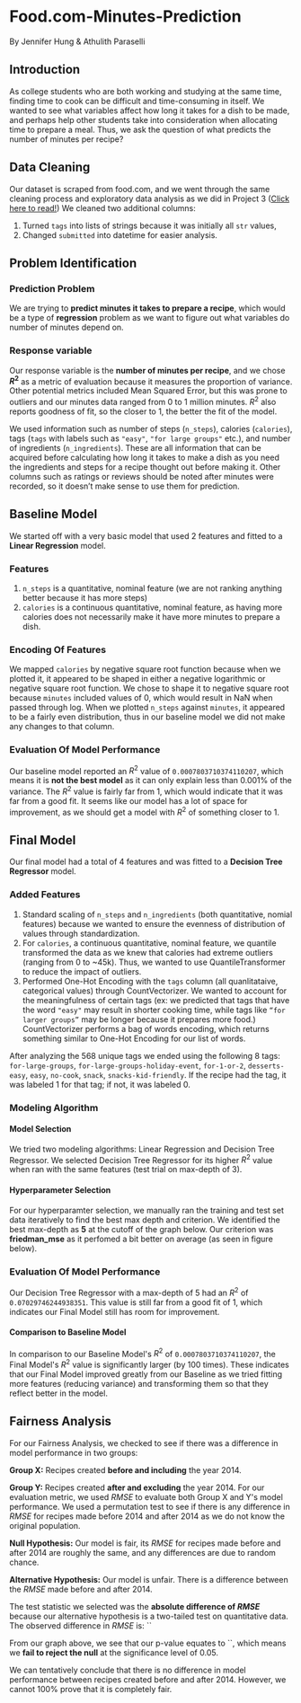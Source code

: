 # Food.com-Minutes-Prediction
By Jennifer Hung & Athulith Paraselli
## Introduction
As college students who are both working and studying at the same time, finding time to cook can be difficult and time-consuming in itself. We wanted to see what variables affect how long it takes for a dish to be made, and perhaps help other students take into consideration when allocating time to prepare a meal. Thus, we ask the question of what predicts the number of minutes per recipe?

## Data Cleaning
Our dataset is scraped from food.com, and we went through the same cleaning process and exploratory data analysis as we did in Project 3 ([Click here to read!](https://github.com/aparaselli/Food.com-Rating-Analysis.git)) 
We cleaned two additional columns:
1. Turned `tags` into lists of strings because it was initially all `str` values,
2. Changed `submitted` into datetime for easier analysis.

## Problem Identification
### Prediction Problem
We are trying to **predict minutes it takes to prepare a recipe**, which would be a type of **regression** problem as we want to figure out what variables do number of minutes depend on. 
### Response variable
  Our response variable is the **number of minutes per recipe**, and we chose **$R^2$** as a metric of evaluation because it measures the proportion of variance. Other potential metrics included Mean Squared Error, but this was prone to outliers and our minutes data ranged from 0 to 1 million minutes. $R^2$ also reports goodness of fit, so the closer to 1, the better the fit of the model. 
  
  We used information such as number of steps (`n_steps`), calories (`calories`), tags (`tags` with labels such as `"easy"`, `"for large groups"` etc.), and number of ingredients (`n_ingredients`). These are all information that can be acquired before calculating how long it takes to make a dish as you need the ingredients and steps for a recipe thought out before making it. Other columns such as ratings or reviews should be noted after minutes were recorded, so it doesn’t make sense to use them for prediction. 

## Baseline Model
We started off with a very basic model that used 2 features and fitted to a **Linear Regression** model.
### Features
1. `n_steps` is a quantitative, nominal feature (we are not ranking anything better because it has more steps)
2. `calories` is a continuous quantitative, nominal feature, as having more calories does not necessarily make it have more minutes to prepare a dish.
### Encoding Of Features
We mapped `calories` by negative square root function because when we plotted it, it appeared to be shaped in either a negative logarithmic or negative square root function. We chose to shape it to negative square root because `minutes` included values of 0, which would result in NaN when passed through log. 
When we plotted `n_steps` against `minutes`, it appeared to be a fairly even distribution, thus in our baseline model we did not make any changes to that column.
### Evaluation Of Model Performance
Our baseline model reported an $R^2$ value of `0.0007803710374110207`, which means it is **not the best model** as it can only explain less than 0.001% of the variance. The $R^2$ value is fairly far from 1, which would indicate that it was far from a good fit. It seems like our model has a lot of space for improvement, as we should get a model with $R^2$ of something closer to 1. 
## Final Model
Our final model had a total of 4 features and was fitted to a **Decision Tree Regressor** model.
### Added Features
1. Standard scaling of `n_steps` and `n_ingredients` (both quantitative, nomial features) because we wanted to ensure the evenness of distribution of values through standardization. 
2. For `calories`, a continuous quantitative, nominal feature, we quantile transformed the data as we knew that calories had extreme outliers (ranging from 0 to ~45k).
Thus, we wanted to use QuantileTransformer to reduce the impact of outliers.
3. Performed One-Hot Encoding with the `tags` column (all quanlitataive, categorical values) through CountVectorizer. We wanted to account for the meaningfulness of certain tags (ex: we predicted that tags that have the word `"easy"` may result in shorter cooking time, while tags like `“for larger groups”` may be longer because it prepares more food.) CountVectorizer performs a bag of words encoding, which returns something similar to One-Hot Encoding for our list of words.

After analyzing the 568 unique tags we ended using the following 8 tags: `for-large-groups`, `for-large-groups-holiday-event`, `for-1-or-2`, `desserts-easy`, `easy`, `no-cook`, `snack`, `snacks-kid-friendly`. If the recipe had the tag, it was labeled 1 for that tag; if not, it was labeled 0.

### Modeling Algorithm
#### Model Selection
We tried two modeling algorithms: Linear Regression and Decision Tree Regressor. We selected Decision Tree Regressor for its higher $R^2$ value when ran with the same features (test trial on max-depth of 3).
#### Hyperparameter Selection
For our hyperparamter selection, we manually ran the training and test set data iteratively to find the best max depth and criterion. We identified the best max-depth as **5** at the cutoff of the graph below. Our criterion was **friedman_mse** as it perfomed a bit better on average (as seen in figure below).
### Evaluation Of Model Performance
Our Decision Tree Regressor with a max-depth of 5 had an $R^2$ of `0.07029746244938351`. This value is still far from a good fit of 1, which indicates our Final Model still has room for improvement.
#### Comparison to Baseline Model
In comparison to our Baseline Model's $R^2$ of `0.0007803710374110207`, the Final Model's $R^2$ value is significantly larger (by 100 times). These indicates that our Final Model improved greatly from our Baseline as we tried fitting more features (reducing variance) and transforming them so that they reflect better in the model.
## Fairness Analysis
For our Fairness Analysis, we checked to see if there was a difference in model performance in two groups:

**Group X:** Recipes created **before and including** the year 2014.

**Group Y:** Recipes created **after and excluding** the year 2014.
For our evaluation metric, we used $RMSE$ to evaluate both Group X and Y's model performance. We used a permutation test to see if there is any difference in $RMSE$ for recipes made before 2014 and after 2014 as we do not know the original population.

**Null Hypothesis:** Our model is fair, its $RMSE$ for recipes made before and after 2014 are roughly the same, and any differences are due to random chance.

**Alternative Hypothesis:** Our model is unfair. There is a difference between the $RMSE$ made before and after 2014.

The test statistic we selected was the **absolute difference of $RMSE$** because our alternative hypothesis is a two-tailed test on quantitative data.
The observed difference in $RMSE$ is: ``

From our graph above, we see that our p-value equates to ``, which means we **fail to reject the null** at the significance level of 0.05.

We can tentatively conclude that there is no difference in model performance between recipes created before and after 2014. However, we cannot 100% prove that it is completely fair.

